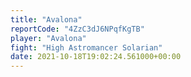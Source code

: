```yaml
---
title: "Avalona"
reportCode: "4ZzC3dJ6NPqfKgTB"
player: "Avalona"
fight: "High Astromancer Solarian"
date: 2021-10-18T19:02:24.561000+00:00
---
```

